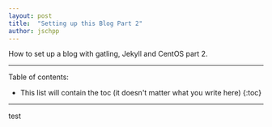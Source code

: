 ```yaml
---
layout: post
title:  "Setting up this Blog Part 2"
author: jschpp
---
```

How to set up a blog with gatling, Jekyll and CentOS part 2.

* * *

Table of contents:

* This list will contain the toc (it doesn't matter what you write here)
{:toc}

* * *

test
